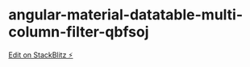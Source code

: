 # angular-material-datatable-multi-column-filter-qbfsoj

[Edit on StackBlitz ⚡️](https://stackblitz.com/edit/angular-material-datatable-multi-column-filter-qbfsoj)